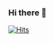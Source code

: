 ### Hi there 👋
[![Hits](https://u8views.com/api/v1/github/profiles/110106748/views/day-week-month-total-count.svg)](https://u8views.com/github/IraIvanishak)
